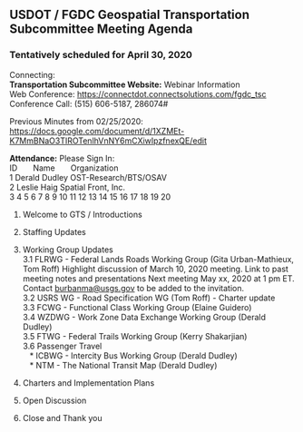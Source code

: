  
## USDOT / FGDC Geospatial Transportation Subcommittee Meeting Agenda    
### Tentatively scheduled for April 30, 2020

Connecting:   
**Transportation Subcommittee Website:** Webinar Information   
Web Conference: https://connectdot.connectsolutions.com/fgdc_tsc   
Conference Call: (515) 606-5187, 286074#   

Previous Minutes from 02/25/2020: https://docs.google.com/document/d/1XZMEt-K7MmBNaO3TIROTenlhVnNY6mCXiwIpzfnexQE/edit

**Attendance:** Please Sign In:    
ID &nbsp; &nbsp; &nbsp; Name &nbsp; &nbsp; &nbsp; Organization   
1   Derald Dudley   OST-Research/BTS/OSAV   
2   Leslie Haig   Spatial Front, Inc.   
3
4
5
6
7
8
9
10
11
12
13
14
15
16
17
18
19
20   

1. Welcome to GTS / Introductions   

2. Staffing Updates   

3. Working Group Updates   
3.1 FLRWG - Federal Lands Roads Working Group (Gita Urban-Mathieux, Tom Roff)
Highlight discussion of March 10, 2020 meeting.
Link to past meeting notes and presentations
Next meeting May xx, 2020 at 1 pm ET. Contact burbanma@usgs.gov to be added to the invitation.   
3.2 USRS WG - Road Specification WG (Tom Roff) - Charter update   
3.3 FCWG - Functional Class Working Group (Elaine Guidero)   
3.4 WZDWG - Work Zone Data Exchange Working Group (Derald Dudley)   
3.5 FTWG - Federal Trails Working Group (Kerry Shakarjian)   
3.6 Passenger Travel   
&nbsp;&nbsp; * ICBWG - Intercity Bus Working Group (Derald Dudley)   
&nbsp;&nbsp; * NTM - The National Transit Map (Derald Dudley)   

4. Charters and Implementation Plans   

5. Open Discussion   

6. Close and Thank you   

